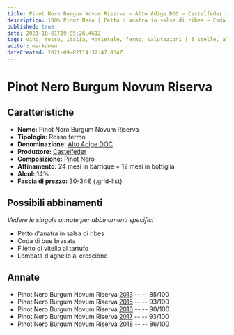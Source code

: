 ```yaml
---
title: Pinot Nero Burgum Novum Riserva – Alto Adige DOC – Castelfeder – Alto-Adige (IT) – 30-34€ – 3★-5★
description: 100% Pinot Nero | Petto d'anatra in salsa di ribes – Coda di bue brasata – Filetto di vitello al tartufo – Lombata d'agnello al crescione 
published: true
date: 2021-10-01T19:55:26.461Z
tags: vino, rosso, italia, varietale, fermo, Valutazioni | 5 stelle, alto-adige, Petto d'anatra in salsa di ribes, Coda di bue brasata, Filetto di vitello al tartufo, Alimento | agnello, Alimento-dettagli | lombata, Aromatizzazione | al crescione, Prezzi | 30-34€
editor: markdown
dateCreated: 2021-09-02T14:32:47.834Z
---
```


# Pinot Nero Burgum Novum Riserva

## Caratteristiche
- **Nome:** Pinot Nero Burgum Novum Riserva
- **Tipologia:** Rosso fermo
- **Denominazione:** [Alto Adige DOC](/denominazioni/Italia/Alto-Adige/DOC/Alto-Adige)
- **Produttore:** [Castelfeder](/produttori/Italia/Alto-Adige/Castelfeder) 
- **Composizione:** [Pinot Nero](/vitigni/Francia/bacca-nera/pinot-nero)
- **Affinamento:** 24 mesi in barrique + 12 mesi in bottiglia
- **Alcol:** 14%
- **Fascia di prezzo:** 30-34€
{.grid-list}

## Possibili abbinamenti
*Vedere le singole annate per abbinamenti specifici*

- Petto d'anatra in salsa di ribes
- Coda di bue brasata
- Filetto di vitello al tartufo
- Lombata d'agnello al crescione


## Annate
- Pinot Nero Burgum Novum Riserva [2013](/vini/Italia/Alto-Adige/Castelfeder/Pinot-Nero-Burgum-Novum-Riserva/2013) -- <span class="star-3"></span> -- 85/100 
- Pinot Nero Burgum Novum Riserva [2015](/vini/Italia/Alto-Adige/Castelfeder/Pinot-Nero-Burgum-Novum-Riserva/2015) -- <span class="star-5"></span> -- 93/100 
- Pinot Nero Burgum Novum Riserva [2016](/vini/Italia/Alto-Adige/Castelfeder/Pinot-Nero-Burgum-Novum-Riserva/2016) -- <span class="star-4"></span> -- 90/100  
- Pinot Nero Burgum Novum Riserva [2017](/vini/Italia/Alto-Adige/Castelfeder/Pinot-Nero-Burgum-Novum-Riserva/2017) -- <span class="star-5"></span> -- 93/100 
- Pinot Nero Burgum Novum Riserva [2018](/vini/Italia/Alto-Adige/Castelfeder/Pinot-Nero-Burgum-Novum-Riserva/2018) -- <span class="star-3"></span> -- 86/100 
 